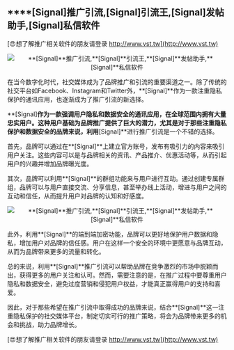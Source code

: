 ## ****[Signal]**推广引流,**[Signal]**引流王,**[Signal]**发帖助手,**[Signal]**私信软件**

[😍想了解推广相关软件的朋友请登录 http://www.vst.tw](http://www.vst.tw)

 <center><img src="https://vst.tw/MP4/tuiguang/png/5.png" alt="**[Signal]**推广引流,**[Signal]**引流王,**[Signal]**发帖助手,**[Signal]**私信软件"></center>

在当今数字化时代，社交媒体成为了品牌推广和引流的重要渠道之一。除了传统的社交平台如Facebook、Instagram和Twitter外，**[Signal]**作为一款注重隐私保护的通讯应用，也逐渐成为了推广引流的新选择。

**[Signal]**作为一款强调用户隐私和数据安全的通讯应用，在全球范围内拥有大量忠实用户。这种用户基础为品牌推广提供了巨大的潜力，尤其是对于那些注重隐私保护和数据安全的品牌来说，利用**[Signal]**进行推广引流是一个不错的选择。

首先，品牌可以通过在**[Signal]**上建立官方账号，发布有吸引力的内容来吸引用户关注。这些内容可以是与品牌相关的资讯、产品推介、优惠活动等，从而引起用户的兴趣并增加品牌曝光度。

其次，品牌可以利用**[Signal]**的群组功能来与用户进行互动。通过创建专属群组，品牌可以与用户直接交流、分享信息，甚至举办线上活动，增进与用户之间的互动和信任，从而提升用户对品牌的认知和好感度。

 <center><img src="https://vst.tw/MP4/tuiguang/png/0.png" alt="**[Signal]**推广引流,**[Signal]**引流王,**[Signal]**发帖助手,**[Signal]**私信软件"></center>

此外，利用**[Signal]**的端到端加密功能，品牌可以更好地保护用户数据和隐私，增加用户对品牌的信任感。用户在这样一个安全的环境中更愿意与品牌互动，从而为品牌带来更多的流量和转化。

总的来说，利用**[Signal]**推广引流可以帮助品牌在竞争激烈的市场中脱颖而出，获得更多的用户关注和认可。然而，需要注意的是，在推广过程中要尊重用户隐私和数据安全，避免过度营销和侵犯用户权益，才能真正赢得用户的支持和喜爱。

因此，对于那些希望在推广引流中取得成功的品牌来说，结合**[Signal]**这一注重隐私保护的社交媒体平台，制定切实可行的推广策略，将会为品牌带来更多的机会和挑战，助力品牌增长。

[😍想了解推广相关软件的朋友请登录 http://www.vst.tw](http://www.vst.tw)



